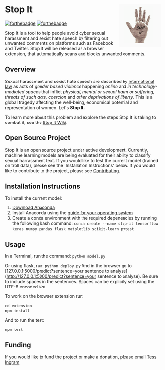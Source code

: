 
# Stop It <img src='logo.png' align="right" height="139" />

[![forthebadge](https://forthebadge.com/images/badges/made-with-python.svg)](https://forthebadge.com) [![forthebadge](https://forthebadge.com/images/badges/made-with-javascript.svg)](https://forthebadge.com)

Stop It is a tool to help people avoid cyber sexual harassment and sexist hate speech by filtering out unwanted comments on platforms such as Facebook and Twitter. Stop It will be released as a browser extension, that automatically scans and blocks unwanted comments.

## Overview

Sexual harassment and sexist hate speech are described by [international law](https://tbinternet.ohchr.org/Treaties/CEDAW/Shared%20Documents/1_Global/CEDAW_C_GC_35_8267_E.pdf) as acts of *gender based violence* happening *online* and *in technology-mediated spaces* that inflict *physical, mental or sexual harm or suffering, threats of such acts, coercion* and *other deprivations of liberty*. This is a global tragedy affecting the well-being, economical potential and representation of women. Let's __Stop It.__

To learn more about this problem and explore the steps Stop It is taking to combat it, see the [Stop It Wiki](https://github.com/malteserteresa/stop-it/wiki/The-Problem).

## Open Source Project

Stop It is an open source project under active development. Currently, machine learning models are being evaluated for their ability to classify sexual harrassment text. If you would like to test the current model (trained on troll data), please see the 'Installation Instructions' below. If you would like to contribute to the project, please see [Contributing](https://github.com/malteserteresa/stop-it/blob/master/contributing.md).

## Installation Instructions

To install the current model:
1. [Download Anaconda](https://www.anaconda.com/distribution/#download-section)
2. Install Anaconda using the [guide for your operating system](https://docs.conda.io/projects/conda/en/latest/user-guide/install/index.html#regular-installation)
3. Create a conda environment with the required depenencies by running the following bash command: `conda create --name stop-it tensorflow keras numpy pandas flask matplotlib scikit-learn pytest`

## Usage
In a Terminal, run the command: `python model.py`

Or using flask, run: `python deploy.py`
And in the browser go to [127.0.0.1:5000/predict?sentence=your sentence to analyse](http://127.0.0.1:5000/predict?sentence=your sentence to analyse). Be sure to include spaces in the sentences. Spaces can be explicity set using the UTF-8 encoded `%20`.

To work on the browser extension run:
```
cd extension
npm install
```

And to run the test:
```
npm test
```

## Funding
If you would like to fund the project or make a donation, please email [Tess Ingram](mailto:tee.in.grams@gmail.com)


